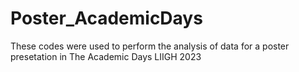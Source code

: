 # Poster_AcademicDays
These codes were used to perform the analysis of data for a poster presetation in The Academic Days LIIGH 2023
